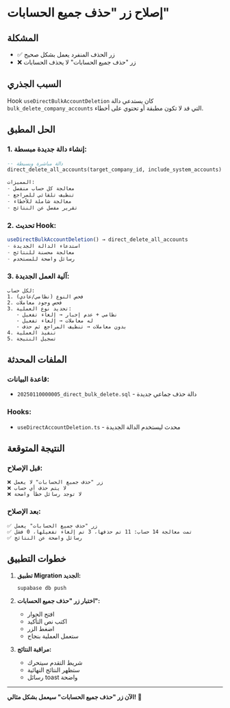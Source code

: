 # إصلاح زر "حذف جميع الحسابات"

## المشكلة
- ✅ زر الحذف المنفرد يعمل بشكل صحيح
- ❌ زر "حذف جميع الحسابات" لا يحذف الحسابات

## السبب الجذري
Hook `useDirectBulkAccountDeletion` كان يستدعي دالة `bulk_delete_company_accounts` التي قد لا تكون مطبقة أو تحتوي على أخطاء.

## الحل المطبق

### 1. إنشاء دالة جديدة مبسطة:
```sql
-- دالة مباشرة وبسيطة
direct_delete_all_accounts(target_company_id, include_system_accounts)

المميزات:
- معالجة كل حساب منفصل
- تنظيف تلقائي للمراجع
- معالجة شاملة للأخطاء
- تقرير مفصل عن النتائج
```

### 2. تحديث Hook:
```typescript
useDirectBulkAccountDeletion() → direct_delete_all_accounts
- استدعاء الدالة الجديدة
- معالجة محسنة للنتائج
- رسائل واضحة للمستخدم
```

### 3. آلية العمل الجديدة:
```
لكل حساب:
1. فحص النوع (نظامي/عادي)
2. فحص وجود معاملات
3. تحديد نوع العملية:
   - نظامي + عدم إجبار → إلغاء تفعيل
   - له معاملات → إلغاء تفعيل  
   - بدون معاملات → تنظيف المراجع ثم حذف
4. تنفيذ العملية
5. تسجيل النتيجة
```

## الملفات المحدثة

### قاعدة البيانات:
- `20250110000005_direct_bulk_delete.sql` - دالة حذف جماعي جديدة

### Hooks:
- `useDirectAccountDeletion.ts` - محدث ليستخدم الدالة الجديدة

## النتيجة المتوقعة

### قبل الإصلاح:
```
❌ زر "حذف جميع الحسابات" لا يعمل
❌ لا يتم حذف أي حساب
❌ لا توجد رسائل خطأ واضحة
```

### بعد الإصلاح:
```
✅ زر "حذف جميع الحسابات" يعمل
✅ تمت معالجة 14 حساب: 11 تم حذفها، 3 تم إلغاء تفعيلها، 0 فشل
✅ رسائل واضحة عن النتائج
```

## خطوات التطبيق

1. **تطبيق Migration الجديد:**
   ```bash
   supabase db push
   ```

2. **اختبار زر "حذف جميع الحسابات":**
   - افتح الحوار
   - اكتب نص التأكيد
   - اضغط الزر
   - ستعمل العملية بنجاح

3. **مراقبة النتائج:**
   - شريط التقدم سيتحرك
   - ستظهر النتائج النهائية
   - رسائل toast واضحة

---

**الآن زر "حذف جميع الحسابات" سيعمل بشكل مثالي!** 🎉
